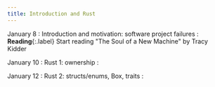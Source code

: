 ```yaml
---
title: Introduction and Rust
---
```

 
January 8
: Introduction and motivation: software project failures
  : **Reading**{:.label} Start reading "The Soul of a New Machine" by Tracy Kidder


January 10
: Rust 1: ownership
  : 

January 12
: Rust 2: structs/enums, Box, traits
  : 
